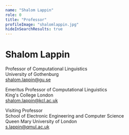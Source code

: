 ```yaml
---
name: "Shalom Lappin"
role: 0 
title: "Professor"
profileImage: "shalomlappin.jpg"
hideInSearchResults: true
---
```


# Shalom Lappin

Professor of Computational Linguistics\
University of Gothenburg\
<shalom.lappin@gu.se>

Emeritus Professor of Computational Linguistics\
King's College London\
<shalom.lappin@kcl.ac.uk>

Visiting Professor\
School of Electronic Engineering and Computer Science\
Queen Mary University of London\
<s.lappin@qmul.ac.uk>

